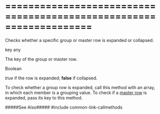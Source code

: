 ===================================================================
===================================================================

<!--shortDescription-->
Checks whether a specific group or master row is expanded or collapsed.
<!--/shortDescription-->

<!--paramName1-->key<!--/paramName1-->
<!--paramType1-->any<!--/paramType1-->
<!--paramDescription1-->
The key of the group or master row.
<!--/paramDescription1-->

<!--returnType-->Boolean<!--/returnType-->
<!--returnDescription-->
*true* if the row is expanded; **false** if collapsed.
<!--/returnDescription-->

<!--fullDescription-->
To check whether a group row is expanded, call this method with an array, in which each member is a grouping value. To check if a [master row](/Documentation/ApiReference/UI_Widgets/dxDataGrid/Configuration/masterDetail/) is expanded, pass its key to this method.

#####See Also#####
#include common-link-callmethods
<!--/fullDescription-->